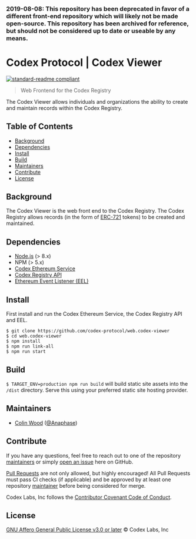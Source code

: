 ### 2019-08-08: This repository has been deprecated in favor of a different front-end repository which will likely not be made open-source. This repository has been archived for reference, but should not be considered up to date or useable by any means.


# Codex Protocol | Codex Viewer

[![standard-readme compliant](https://img.shields.io/badge/readme%20style-standard-brightgreen.svg?style=flat-square)](https://github.com/RichardLitt/standard-readme)

> Web Frontend for the Codex Registry

The Codex Viewer allows individuals and organizations the ability to create and maintain records within the Codex Registry.

## Table of Contents

- [Background](#background)
- [Dependencies](#dependencies)
- [Install](#install)
- [Build](#build)
- [Maintainers](#maintainers)
- [Contribute](#contribute)
- [License](#license)

## Background

The Codex Viewer is the web front end to the Codex Registry. The Codex Registry allows records (in the form of [ERC-721](http://erc721.org/) tokens) to be created and maintained.

## Dependencies

* [Node.js](https://nodejs.org/en/) (> 8.x)
* NPM (> 5.x)
* [Codex Ethereum Service](https://github.com/codex-protocol/npm.ethereum-service)
* [Codex Registry API](https://github.com/codex-protocol/service.codex-registry-api)
* [Ethereum Event Listener (EEL)](https://github.com/codex-protocol/service.eel)

## Install

First install and run the Codex Ethereum Service, the Codex Registry API and EEL.

```
$ git clone https://github.com/codex-protocol/web.codex-viewer
$ cd web.codex-viewer
$ npm install
$ npm run link-all
$ npm run start
```

## Build

`$ TARGET_ENV=production npm run build` will build static site assets into the `/dist` directory. Serve this using your preferred static site hosting provider.

## Maintainers

- [Colin Wood](mailto:colin@codexprotocol.com) ([@Anaphase](https://github.com/Anaphase))

## Contribute

If you have any questions, feel free to reach out to one of the repository [maintainers](#maintainers) or simply [open an issue](https://github.com/codex-protocol/web.codex-viewer/issues/new) here on GitHub.

[Pull Requests](https://github.com/codex-protocol/web.codex-viewer/pulls) are not only allowed, but highly encouraged! All Pull Requests must pass CI checks (if applicable) and be approved by at least one repository [maintainer](#maintainers) before being considered for merge.

Codex Labs, Inc follows the [Contributor Covenant Code of Conduct](https://contributor-covenant.org/version/1/4/code-of-conduct).

## License

[GNU Affero General Public License v3.0 or later](LICENSE) © Codex Labs, Inc
